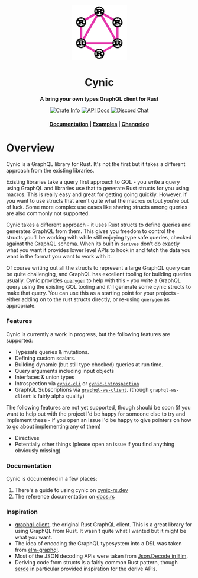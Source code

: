 <div align="center">
  <img src="https://github.com/obmarg/cynic/raw/main/logo.png" width="150"/>
  <h1>Cynic</h1>

  <p>
    <strong>A bring your own types GraphQL client for Rust</strong>
  </p>

  <p>
    <a href="https://crates.io/crates/cynic"><img alt="Crate Info" src="https://img.shields.io/crates/v/cynic.svg"/></a>
    <a href="https://docs.rs/cynic/"><img alt="API Docs" src="https://img.shields.io/badge/docs.rs-cynic-green"/></a>
    <a href="https://discord.gg/Y5xDmDP"><img alt="Discord Chat" src="https://img.shields.io/discord/754633560933269544"/></a>
  </p>

  <h4>
    <a href="https://cynic-rs.dev">Documentation</a>
    <span> | </span>
    <a href="https://github.com/obmarg/cynic/tree/main/examples/examples">Examples</a>
    <span> | </span>
    <a href="https://github.com/obmarg/cynic/blob/main/CHANGELOG.md">Changelog</a>
  </h4>
</div>

# Overview

Cynic is a GraphQL library for Rust. It's not the first but it takes a
different approach from the existing libraries.

Existing libraries take a query first approach to GQL - you write a query using
GraphQL and libraries use that to generate Rust structs for you using macros.
This is really easy and great for getting going quickly. However, if you want
to use structs that aren't quite what the macros output you're out of luck.
Some more complex use cases like sharing structs among queries are also
commonly not supported.

Cynic takes a different approach - it uses Rust structs to define queries and
generates GraphQL from them. This gives you freedom to control the structs
you'll be working with while still enjoying type safe queries, checked against
the GraphQL schema. When its built in `derives` don't do exactly what you
want it provides lower level APIs to hook in and fetch the data you want in the
format you want to work with it.

Of course writing out all the structs to represent a large GraphQL query can be
quite challenging, and GraphQL has excellent tooling for building queries
usually. Cynic provides [`querygen`][1] to help with this - you write a
GraphQL query using the existing GQL tooling and it'll generate some cynic
structs to make that query. You can use this as a starting point for your
projects - either adding on to the rust structs directly, or re-using
`querygen` as appropriate.

### Features

Cynic is currently a work in progress, but the following features are
supported:

- Typesafe queries & mutations.
- Defining custom scalars.
- Building dynamic (but still type checked) queries at run time.
- Query arguments including input objects
- Interfaces & union types
- Introspection via [`cynic-cli`][6] or [`cynic-introspection`][7]
- GraphQL Subscriptions via [`graphql-ws-client`](https://github.com/obmarg/graphql-ws-client).
  (though `graphql-ws-client` is fairly alpha quality)

The following features are not yet supported, though should be soon (if you
want to help out with the project I'd be happy for someone else to try and
implement these - if you open an issue I'd be happy to give pointers on how to
go about implementing any of them)

- Directives
- Potentially other things (please open an issue if you find anything obviously
  missing)

### Documentation

Cynic is documented in a few places:

1. There's a guide to using cynic on [cynic-rs.dev](https://cynic-rs.dev)
2. The reference documentation on [docs.rs](https://docs.rs/cynic)

### Inspiration

- [graphql-client][2], the original Rust GraphQL client. This is a great
  library for using GraphQL from Rust. It wasn't quite what I wanted but it
  might be what you want.
- The idea of encoding the GraphQL typesystem into a DSL was taken from
  [elm-graphql][3].
- Most of the JSON decoding APIs were taken from [Json.Decode in Elm][4].
- Deriving code from structs is a fairly common Rust pattern, though [serde][5]
  in particular provided inspiration for the derive APIs.

[1]: https://generator.cynic-rs.dev
[2]: https://github.com/graphql-rust/graphql-client
[3]: https://github.com/dillonkearns/elm-graphql
[4]: https://package.elm-lang.org/packages/elm/json/latest/Json.Decode
[5]: https://serde.rs
[6]: https://crates.io/crates/cynic-cli
[7]: https://crates.io/crates/cynic-introspection
